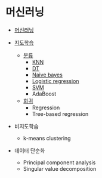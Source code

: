 # 머신러닝

- [머신러닝](https://github.com/boanlab/study-notes/blob/main/machine_learning/machine_learning.md)
- [지도학습](https://github.com/boanlab/study-notes/blob/main/machine_learning/Supervised_Learning.md)
    - [분류](https://github.com/boanlab/study-notes/blob/main/machine_learning/Classification.md)
        - [KNN](https://github.com/boanlab/study-notes/blob/main/machine_learning/K-NN.md)
        - [DT](https://github.com/boanlab/study-notes/blob/main/machine_learning/DecisionTree.md)
        - [Naive bayes](https://github.com/boanlab/study-notes/blob/main/machine_learning/Naive_Bayes.md)
        - [Logistic regression](https://github.com/boanlab/study-notes/blob/main/machine_learning/Logistic_Regression.md)
        - [SVM](https://github.com/boanlab/study-notes/blob/main/machine_learning/SVM.md)
        - AdaBoost
    - [회귀](https://github.com/boanlab/study-notes/blob/main/machine_learning/Regression.md)
        - Regression
        - Tree-based regression
- 비지도학습
    - k-means clustering

- 데이터 단순화
    - Principal component analysis
    - Singular value decomposition
